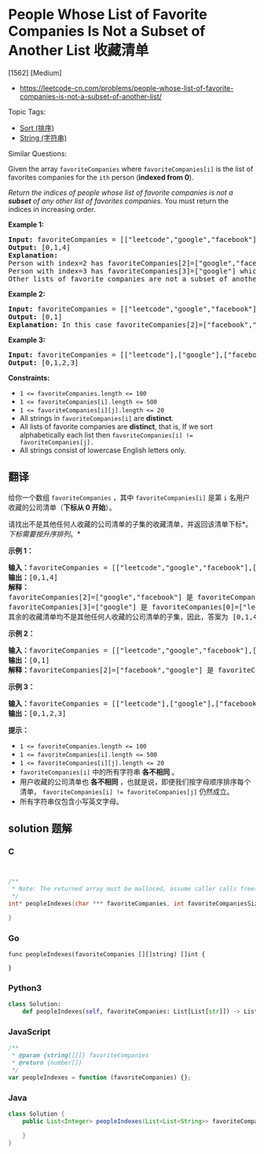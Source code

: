 # People Whose List of Favorite Companies Is Not a Subset of Another List 收藏清单

[1562] [Medium]

- https://leetcode-cn.com/problems/people-whose-list-of-favorite-companies-is-not-a-subset-of-another-list/

Topic Tags:

- [Sort (排序)](https://leetcode-cn.com/tag/sort/)
- [String (字符串)](https://leetcode-cn.com/tag/string/)

Similar Questions:

Given the array `favoriteCompanies` where `favoriteCompanies[i]` is the list of favorites companies for the `ith` person (**indexed from 0**).

_Return the indices of people whose list of favorite companies is not a **subset** of any other list of favorites companies_. You must return the indices in increasing order.

**Example 1:**

<pre><strong>Input:</strong> favoriteCompanies = [["leetcode","google","facebook"],["google","microsoft"],["google","facebook"],["google"],["amazon"]]
<strong>Output:</strong> [0,1,4] 
<strong>Explanation:</strong> 
Person with index=2 has favoriteCompanies[2]=["google","facebook"] which is a subset of favoriteCompanies[0]=["leetcode","google","facebook"] corresponding to the person with index 0. 
Person with index=3 has favoriteCompanies[3]=["google"] which is a subset of favoriteCompanies[0]=["leetcode","google","facebook"] and favoriteCompanies[1]=["google","microsoft"]. 
Other lists of favorite companies are not a subset of another list, therefore, the answer is [0,1,4].
</pre>

**Example 2:**

<pre><strong>Input:</strong> favoriteCompanies = [["leetcode","google","facebook"],["leetcode","amazon"],["facebook","google"]]
<strong>Output:</strong> [0,1] 
<strong>Explanation:</strong> In this case favoriteCompanies[2]=["facebook","google"] is a subset of favoriteCompanies[0]=["leetcode","google","facebook"], therefore, the answer is [0,1].
</pre>

**Example 3:**

<pre><strong>Input:</strong> favoriteCompanies = [["leetcode"],["google"],["facebook"],["amazon"]]
<strong>Output:</strong> [0,1,2,3]
</pre>

**Constraints:**

- `1 <= favoriteCompanies.length <= 100`
- `1 <= favoriteCompanies[i].length <= 500`
- `1 <= favoriteCompanies[i][j].length <= 20`
- All strings in `favoriteCompanies[i]` are **distinct**.
- All lists of favorite companies are **distinct**, that is, If we sort alphabetically each list then `favoriteCompanies[i] != favoriteCompanies[j].`
- All strings consist of lowercase English letters only.

## 翻译

给你一个数组 `favoriteCompanies` ，其中 `favoriteCompanies[i]` 是第 `i` 名用户收藏的公司清单（**下标从 0 开始**）。

请找出不是其他任何人收藏的公司清单的子集的收藏清单，并返回该清单下标*。*下标需要按升序排列*。*

**示例 1：**

<pre><strong>输入：</strong>favoriteCompanies = [["leetcode","google","facebook"],["google","microsoft"],["google","facebook"],["google"],["amazon"]]
<strong>输出：</strong>[0,1,4] 
<strong>解释：</strong>
favoriteCompanies[2]=["google","facebook"] 是 favoriteCompanies[0]=["leetcode","google","facebook"] 的子集。
favoriteCompanies[3]=["google"] 是 favoriteCompanies[0]=["leetcode","google","facebook"] 和 favoriteCompanies[1]=["google","microsoft"] 的子集。
其余的收藏清单均不是其他任何人收藏的公司清单的子集，因此，答案为 [0,1,4] 。
</pre>

**示例 2：**

<pre><strong>输入：</strong>favoriteCompanies = [["leetcode","google","facebook"],["leetcode","amazon"],["facebook","google"]]
<strong>输出：</strong>[0,1] 
<strong>解释：</strong>favoriteCompanies[2]=["facebook","google"] 是 favoriteCompanies[0]=["leetcode","google","facebook"] 的子集，因此，答案为 [0,1] 。
</pre>

**示例 3：**

<pre><strong>输入：</strong>favoriteCompanies = [["leetcode"],["google"],["facebook"],["amazon"]]
<strong>输出：</strong>[0,1,2,3]
</pre>

**提示：**

- `1 <= favoriteCompanies.length <= 100`
- `1 <= favoriteCompanies[i].length <= 500`
- `1 <= favoriteCompanies[i][j].length <= 20`
- `favoriteCompanies[i]` 中的所有字符串 **各不相同** 。
- 用户收藏的公司清单也 **各不相同** ，也就是说，即便我们按字母顺序排序每个清单， `favoriteCompanies[i] != favoriteCompanies[j]` 仍然成立。
- 所有字符串仅包含小写英文字母。

## solution 题解

### C

```c


/**
 * Note: The returned array must be malloced, assume caller calls free().
 */
int* peopleIndexes(char *** favoriteCompanies, int favoriteCompaniesSize, int* favoriteCompaniesColSize, int* returnSize){

}
```

### Go

```golang
func peopleIndexes(favoriteCompanies [][]string) []int {

}
```

### Python3

```python
class Solution:
    def peopleIndexes(self, favoriteCompanies: List[List[str]]) -> List[int]:
```

### JavaScript

```javascript
/**
 * @param {string[][]} favoriteCompanies
 * @return {number[]}
 */
var peopleIndexes = function (favoriteCompanies) {};
```

### Java

```java
class Solution {
    public List<Integer> peopleIndexes(List<List<String>> favoriteCompanies) {

    }
}
```
